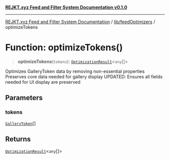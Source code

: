 [**REJKT.xyz Feed and Filter System Documentation v0.1.0**](../../../README.md)

***

[REJKT.xyz Feed and Filter System Documentation](../../../modules.md) / [lib/feedOptimizers](../README.md) / optimizeTokens

# Function: optimizeTokens()

> **optimizeTokens**(`tokens`): [`OptimizationResult`](../interfaces/OptimizationResult.md)\<`any`[]\>

Optimizes GalleryToken data by removing non-essential properties
Preserves core data needed for gallery display
UPDATED: Ensures all fields needed for UI display are preserved

## Parameters

### tokens

[`GalleryToken`](../../galleryFeed/interfaces/GalleryToken.md)[]

## Returns

[`OptimizationResult`](../interfaces/OptimizationResult.md)\<`any`[]\>
